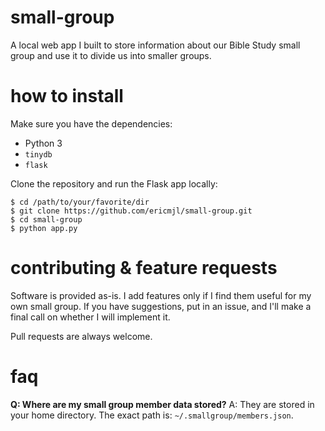# small-group
A local web app I built to store information about our Bible Study small group and use it to divide us into smaller groups.

# how to install

Make sure you have the dependencies:

- Python 3
- `tinydb`
- `flask`

Clone the repository and run the Flask app locally:

    $ cd /path/to/your/favorite/dir
    $ git clone https://github.com/ericmjl/small-group.git
    $ cd small-group
    $ python app.py

# contributing & feature requests
Software is provided as-is. I add features only if I find them useful for my own small group. If you have suggestions, put in an issue, and I'll make a final call on whether I will implement it.

Pull requests are always welcome.

# faq

**Q: Where are my small group member data stored?**
A: They are stored in your home directory. The exact path is: `~/.smallgroup/members.json`.